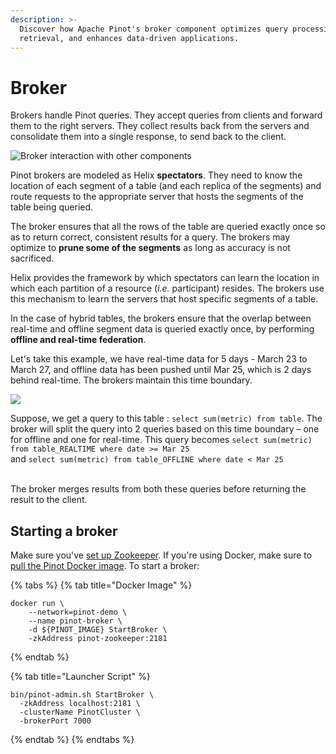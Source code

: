 ```yaml
---
description: >-
  Discover how Apache Pinot's broker component optimizes query processing, data
  retrieval, and enhances data-driven applications.
---
```


# Broker

Brokers handle Pinot queries. They accept queries from clients and forward them to the right servers. They collect results back from the servers and consolidate them into a single response, to send back to the client.

![Broker interaction with other components](<../../../.gitbook/assets/Broker (1).jpg>)

Pinot brokers are modeled as Helix **spectators**. They need to know the location of each segment of a table (and each replica of the segments) and route requests to the appropriate server that hosts the segments of the table being queried.&#x20;

The broker ensures that all the rows of the table are queried exactly once so as to return correct, consistent results for a query. The brokers may optimize to **prune some of the segments** as long as accuracy is not sacrificed.&#x20;

Helix provides the framework by which spectators can learn the location in which each partition of a resource (_i.e._ participant) resides. The brokers use this mechanism to learn the servers that host specific segments of a table.

In the case of hybrid tables, the brokers ensure that the overlap between real-time and offline segment data is queried exactly once, by performing **offline and real-time federation**.&#x20;

Let's take this example, we have real-time data for 5 days - March 23 to March 27, and offline data has been pushed until Mar 25, which is 2 days behind real-time. The brokers maintain this time boundary.&#x20;

![](../../../.gitbook/assets/TimeBoundary.jpg)

Suppose, we get a query to this table : `select sum(metric) from table`. The broker will split the query into 2 queries based on this time boundary – one for offline and one for real-time. This query becomes `select sum(metric) from table_REALTIME where date >= Mar 25`\
and `select sum(metric) from table_OFFLINE where date < Mar 25`&#x20;

\
The broker merges results from both these queries before returning the result to the client.

## Starting a broker

Make sure you've [set up Zookeeper](./#setup-a-pinot-cluster). If you're using Docker, make sure to [pull the ](./#setup-a-pinot-cluster)[Pinot Docker image](./#setup-a-pinot-cluster). To start a broker:&#x20;

{% tabs %}
{% tab title="Docker Image" %}
```
docker run \
    --network=pinot-demo \
    --name pinot-broker \
    -d ${PINOT_IMAGE} StartBroker \
    -zkAddress pinot-zookeeper:2181
```
{% endtab %}

{% tab title="Launcher Script" %}
```
bin/pinot-admin.sh StartBroker \
  -zkAddress localhost:2181 \
  -clusterName PinotCluster \
  -brokerPort 7000
```
{% endtab %}
{% endtabs %}
